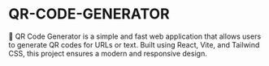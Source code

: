 # QR-CODE-GENERATOR
🚀 QR Code Generator is a simple and fast web application that allows users to generate QR codes for URLs or text. Built using React, Vite, and Tailwind CSS, this project ensures a modern and responsive design.
